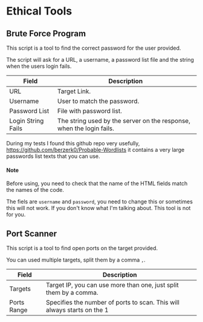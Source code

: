 # Ethical Tools

## Brute Force Program

This script is a tool to find the correct password for the user provided.

The script will ask for a URL, a username, a password list file and the string when the users login fails.

| Field              | Description                                                          |
| ------------------ | -------------------------------------------------------------------- |
| URL                | Target Link.                                                         |
| Username           | User to match the password.                                          |
| Password List      | File with password list.                                             |
| Login String Fails | The string used by the server on the response, when the login fails. |


During my tests I found this github repo very usefully, https://github.com/berzerk0/Probable-Wordlists it contains a very large passwords list texts that you can use.

#### Note

Before using, you need to check that the name of the HTML fields match the names of the code.

The fiels are `username` and `password`, you need to change this or sometimes this will not work. If you don't know what I'm talking about. This tool is not for you.

## Port Scanner

This script is a tool to find open ports on the target provided.

You can used multiple targets, split them by a comma `,`.


| Field              | Description                                                             |
| ------------------ | ----------------------------------------------------------------------- |
| Targets            | Target IP, you can use more than one, just split them by a comma.       |
| Ports Range        | Specifies the number of ports to scan. This will always starts on the 1 |
